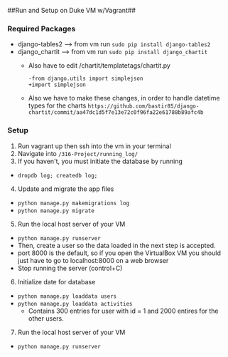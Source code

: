 ##Run and Setup on Duke VM w/Vagrant##

### Required Packages ###
- django-tables2 --> from vm run `sudo pip install django-tables2`
- django_chartit --> from vm run `sudo pip install django_chartit`
  - Also have to edit /chartit/templatetags/chartit.py

    ```
    -from django.utils import simplejson
    +import simplejson
    ```

  - Also we have to make these changes, in order to handle datetime types for the charts
    `https://github.com/bastir85/django-chartit/commit/aa47dc1d5f7e13e72c0f96fa22e61788b89afc4b`

### Setup ###
1. Run vagrant up then ssh into the vm in your terminal
2. Navigate into `/316-Project/running_log/`
3. If you haven't, you must initiate the database by running
  - `dropdb log; createdb log;`
4. Update and migrate the app files
  - `python manage.py makemigrations log`
  - `python manage.py migrate`
5. Run the local host server of your VM
  - `python manage.py runserver`
  - Then, create a user so the data loaded in the next step is accepted.
  - port 8000 is the default, so if you open the VirtualBox VM you should just have to go to localhost:8000 on a web browser
  - Stop running the server (control+C)
6. Initialize date for database
  - `python manage.py loaddata users`
  - `python manage.py loaddata activities`
    - Contains 300 entries for user with id = 1 and 2000 entires for the other users.
7. Run the local host server of your VM
  - `python manage.py runserver`
